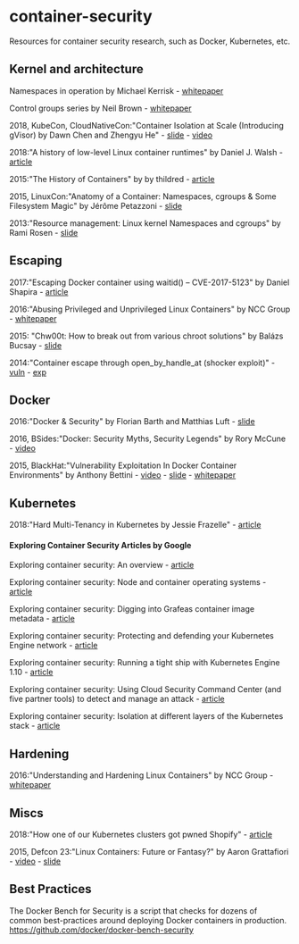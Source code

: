 # container-security
Resources for container security research, such as Docker, Kubernetes, etc.

## Kernel and architecture

Namespaces in operation by Michael Kerrisk - [whitepaper](https://lwn.net/Articles/531114/)

Control groups series by Neil Brown - [whitepaper](https://lwn.net/Articles/604609/)


2018, KubeCon, CloudNativeCon:"Container Isolation at Scale (Introducing gVisor) by Dawn Chen and Zhengyu He" - [slide](https://schd.ws/hosted_files/kccnceu18/47/Container%20Isolation%20at%20Scale.pdf) - [video](https://www.youtube.com/watch?v=pWyJahTWa4I)

2018:"A history of low-level Linux container runtimes" by Daniel J. Walsh - [article](https://opensource.com/article/18/1/history-low-level-container-runtimes)

2015:"The History of Containers" by by thildred - [article](https://rhelblog.redhat.com/2015/08/28/the-history-of-containers/)

2015, LinuxCon:"Anatomy of a Container: Namespaces, cgroups & Some Filesystem Magic" by Jérôme Petazzoni - [slide](https://www.slideshare.net/jpetazzo/anatomy-of-a-container-namespaces-cgroups-some-filesystem-magic-linuxcon)

2013:"Resource management: Linux kernel Namespaces and cgroups" by Rami Rosen - [slide](http://www.haifux.org/lectures/299/netLec7.pdf)

## Escaping

2017:"Escaping Docker container using waitid() – CVE-2017-5123" by Daniel Shapira - [article](https://www.twistlock.com/2017/12/27/escaping-docker-container-using-waitid-cve-2017-5123/)

2016:"Abusing Privileged and Unprivileged Linux Containers" by NCC Group - [whitepaper](https://www.nccgroup.trust/globalassets/our-research/us/whitepapers/2016/june/container_whitepaper.pdf)

2015: "Chw00t: How to break out from various chroot solutions" by Balázs Bucsay - [slide](https://deepsec.net/docs/Slides/2015/Chw00t_How_To_Break%20Out_from_Various_Chroot_Solutions_-_Bucsay_Balazs.pdf)

2014:"Container escape through open_by_handle_at (shocker exploit)" - [vuln](https://lists.linuxcontainers.org/pipermail/lxc-devel/2014-June/009547.html) - [exp](https://github.com/gabrtv/shocker)


## Docker

2016:"Docker & Security" by Florian Barth and Matthias Luft - [slide](https://www.ernw.de/download/ERNW_Stocard_Docker-Devops-Security_fbarth-mluft.pdf)

2016, BSides:"Docker: Security Myths, Security Legends" by Rory McCune - [video](https://www.youtube.com/watch?v=uQigvjSXMLw)

2015, BlackHat:"Vulnerability Exploitation In Docker Container Environments" by Anthony Bettini - [video](https://www.youtube.com/watch?v=77-jaeUKH7c) - [slide](https://www.blackhat.com/docs/eu-15/materials/eu-15-Bettini-Vulnerability-Exploitation-In-Docker-Container-Environments.pdf) - [whitepaper](https://www.blackhat.com/docs/eu-15/materials/eu-15-Bettini-Vulnerability-Exploitation-In-Docker-Container-Environments-wp.pdf)


## Kubernetes

2018:"Hard Multi-Tenancy in Kubernetes by Jessie Frazelle" - [article](https://blog.jessfraz.com/post/hard-multi-tenancy-in-kubernetes/)

#### Exploring Container Security Articles by Google

Exploring container security: An overview - [article](https://cloudplatform.googleblog.com/2018/03/exploring-container-security-an-overview.html)

Exploring container security: Node and container operating systems - [article](https://cloudplatform.googleblog.com/2018/04/exploring-container-security-Node-and-container-operating-systems.html)

Exploring container security: Digging into Grafeas container image metadata - [article](https://cloudplatform.googleblog.com/2018/04/exploring-container-security-digging-into-Grafeas-container-image-metadata.html)

Exploring container security: Protecting and defending your Kubernetes Engine network - [article](https://cloudplatform.googleblog.com/2018/04/exploring-container-security-protecting-and-Defending-your-Kubernetes-Engine-network.html)

Exploring container security: Running a tight ship with Kubernetes Engine 1.10 - [article](https://cloudplatform.googleblog.com/2018/04/Exploring-container-security-Running-a-tight-ship-with-Kubernetes-Engine-1-10.html)

Exploring container security: Using Cloud Security Command Center (and five partner tools) to detect and manage an attack - [article](https://cloudplatform.googleblog.com/2018/05/Exploring-container-security-Using-Cloud-Security-Comma.html)

Exploring container security: Isolation at different layers of the Kubernetes stack - [article](https://cloudplatform.googleblog.com/2018/05/Exploring-container-security-Isolation-at-different-layers-of-the-Kubernetes-stack.html)


## Hardening

2016:"Understanding and Hardening Linux Containers" by NCC Group - [whitepaper](https://www.nccgroup.trust/globalassets/our-research/us/whitepapers/2016/april/ncc_group_understanding_hardening_linux_containers-1-1.pdf)

## Miscs

2018:"How one of our Kubernetes clusters got pwned Shopify" - [article](https://hackerone.com/reports/341876)

2015, Defcon 23:"Linux Containers: Future or Fantasy?" by Aaron Grattafiori - [video](https://www.youtube.com/watch?v=iN6QbszB1R8) - [slide](https://media.defcon.org/DEF%20CON%2023/DEF%20CON%2023%20presentations/DEFCON-23-Aaron-Grattafiori-Linux-Containers-Future-or-Fantasy-UPDATED.pdf)

## Best Practices

The Docker Bench for Security is a script that checks for dozens of common best-practices around deploying Docker containers in production.
https://github.com/docker/docker-bench-security

